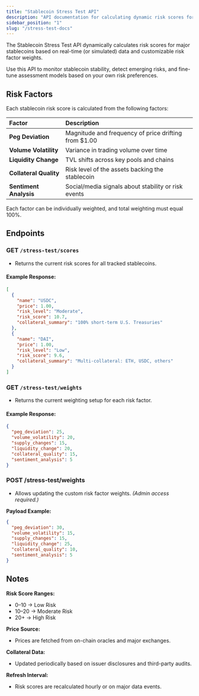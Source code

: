 ```yaml
---
title: "Stablecoin Stress Test API"
description: "API documentation for calculating dynamic risk scores for stablecoins based on peg deviation, liquidity, volume, collateral quality, and other adjustable risk factors."
sidebar_position: "1" 
slug: "/stress-test-docs"
---
```

The Stablecoin Stress Test API dynamically calculates risk scores for major stablecoins based on real-time (or simulated) data and customizable risk factor weights.


Use this API to monitor stablecoin stability, detect emerging risks, and fine-tune assessment models based on your own risk preferences.

## Risk Factors

Each stablecoin risk score is calculated from the following factors:

| Factor                 | Description                                           |
| :--------------------- | :---------------------------------------------------- |
| **Peg Deviation**      | Magnitude and frequency of price drifting from \$1.00 |
| **Volume Volatility**  | Variance in trading volume over time                  |
| **Liquidity Change**   | TVL shifts across key pools and chains                |
| **Collateral Quality** | Risk level of the assets backing the stablecoin       |
| **Sentiment Analysis** | Social/media signals about stability or risk events   |

Each factor can be individually weighted, and total weighting must equal 100%.

## Endpoints

### GET `/stress-test/scores`

- Returns the current risk scores for all tracked stablecoins.

#### Example Response:

```json
[
  {
    "name": "USDC",
    "price": 1.00,
    "risk_level": "Moderate",
    "risk_score": 10.7,
    "collateral_summary": "100% short-term U.S. Treasuries"
  },
  {
    "name": "DAI",
    "price": 1.00,
    "risk_level": "Low",
    "risk_score": 9.6,
    "collateral_summary": "Multi-collateral: ETH, USDC, others"
  }
]
```

### GET `/stress-test/weights`

- Returns the current weighting setup for each risk factor.

#### Example Response:

```json
{
  "peg_deviation": 25,
  "volume_volatility": 20,
  "supply_changes": 15,
  "liquidity_change": 20,
  "collateral_quality": 15,
  "sentiment_analysis": 5
}
```

### POST /stress-test/weights

- Allows updating the custom risk factor weights.
  _(Admin access required.)_

**Payload Example:**

```json
{
  "peg_deviation": 30,
  "volume_volatility": 15,
  "supply_changes": 15,
  "liquidity_change": 25,
  "collateral_quality": 10,
  "sentiment_analysis": 5
}
```

## Notes

**Risk Score Ranges:**

- 0–10 → Low Risk
- 10–20 → Moderate Risk
- 20\+ → High Risk

**Price Source:**

- Prices are fetched from on-chain oracles and major exchanges.

**Collateral Data:**

- Updated periodically based on issuer disclosures and third-party audits.

**Refresh Interval:**

- Risk scores are recalculated hourly or on major data events.